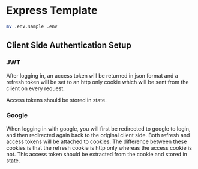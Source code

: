 # Express Template

```bash
mv .env.sample .env
```

## Client Side Authentication Setup
### JWT
After logging in, an access token will be returned in json format and a refresh token will be set to an http only cookie which will be sent from the client on every request.

Access tokens should be stored in state.

### Google
When logging in with google, you will first be redirected to google to login, and then redirected again back to the original client side. Both refresh and access tokens will be attached to cookies. The difference between these cookies is that the refresh cookie is http only whereas the access cookie is not. This access token should be extracted from the cookie and stored in state.
